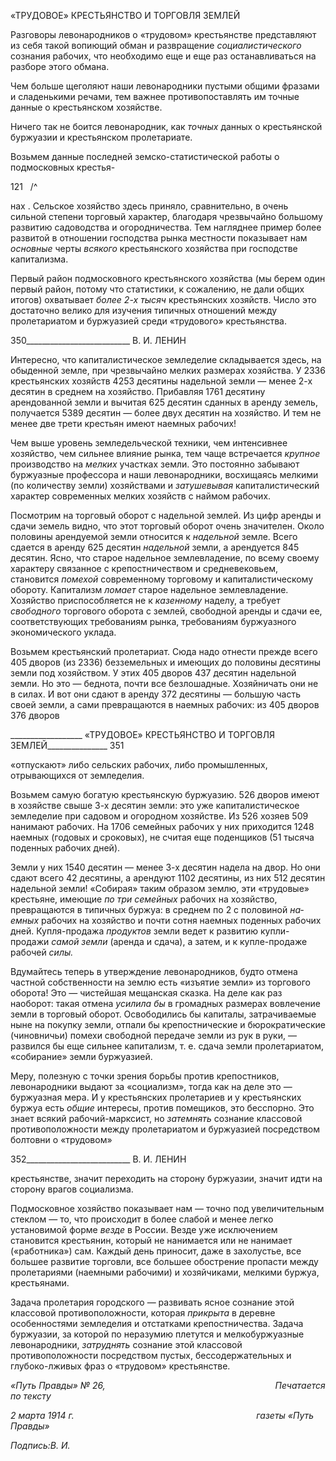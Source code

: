 «ТРУДОВОЕ» КРЕСТЬЯНСТВО И ТОРГОВЛЯ ЗЕМЛЕЙ

Разговоры левонародников о «трудовом» крестьянстве представляют из себя такой вопиющий обман и развращение _социалистического_ сознания рабочих, что необходимо еще и еще раз останавливаться на разборе этого обмана.

Чем больше щеголяют наши левонародники пустыми общими фразами и сладеньки­ми речами, тем важнее противопоставлять им точные данные о крестьянском хозяйст­ве.

Ничего так не боится левонародник, как _точных_ данных о крестьянской буржуазии и крестьянском пролетариате.

Возьмем данные последней земско-статистической работы о подмосковных крестья-

121   /^

нах . Сельское хозяйство здесь приняло, сравнительно, в очень сильной степени тор­говый характер, благодаря чрезвычайно большому развитию садоводства и огородни­чества. Тем нагляднее пример более развитой в отношении господства рынка местно­сти показывает нам _основные_ черты _всякого_ крестьянского хозяйства при господстве капитализма.

Первый район подмосковного крестьянского хозяйства (мы берем один первый рай­он, потому что статистики, к сожалению, не дали общих итогов) охватывает _более 2-х_ _тысяч_ крестьянских хозяйств. Число это достаточно велико для изучения типичных отношений между пролетариатом и буржуазией среди «трудового» крестьянства.

  

350__________________________ В. И. ЛЕНИН

Интересно, что капиталистическое земледелие складывается здесь, на обыденной земле, при чрезвычайно мелких размерах хозяйства. У 2336 крестьянских хозяйств 4253 десятины надельной земли — менее 2-х десятин в среднем на хозяйство. Прибав­ляя 1761 десятину арендованной земли и вычитая 625 десятин сданных в аренду зе­мель, получается 5389 десятин — более двух десятин на хозяйство. И тем не менее две трети крестьян имеют наемных рабочих!

Чем выше уровень земледельческой техники, чем интенсивнее хозяйство, чем силь­нее влияние рынка, тем чаще встречается _крупное_ производство на _мелких_ участках земли. Это постоянно забывают буржуазные профессора и наши левонародники, вос­хищаясь мелкими (по количеству земли) хозяйствами и _затушевывая_ капиталистиче­ский характер современных мелких хозяйств с наймом рабочих.

Посмотрим на торговый оборот с надельной землей. Из цифр аренды и сдачи земель видно, что этот торговый оборот очень значителен. Около половины арендуемой земли относится к _надельной_ земле. Всего сдается в аренду 625 десятин _надельной_ земли, а арендуется 845 десятин. Ясно, что старое надельное землевладение, по всему своему характеру связанное с крепостничеством и средневековьем, становится _помехой_ совре­менному торговому и капиталистическому обороту. Капитализм _ломает_ старое на­дельное землевладение. Хозяйство приспособляется не к _казенному_ наделу, а требует _свободного_ торгового оборота с землей, свободной аренды и сдачи ее, соответствую­щих требованиям рынка, требованиям буржуазного экономического уклада.

Возьмем крестьянский пролетариат. Сюда надо отнести прежде всего 405 дворов (из 2336) безземельных и имеющих до половины десятины земли под хозяйством. У этих 405 дворов 437 десятин надельной земли. Но это — беднота, почти все безлошадные. Хозяйничать они не в силах. И вот они сдают в аренду 372 десятины — большую часть своей земли, а сами превращаются в наемных рабочих: из 405 дворов 376 дворов

  

__________________ «ТРУДОВОЕ» КРЕСТЬЯНСТВО И ТОРГОВЛЯ ЗЕМЛЕЙ_______________ 351

«отпускают» либо сельских рабочих, либо промышленных, отрывающихся от земледе­лия.

Возьмем самую богатую крестьянскую буржуазию. 526 дворов имеют в хозяйстве свыше 3-х десятин земли: это уже капиталистическое земледелие при садовом и ого­родном хозяйстве. Из 526 хозяев 509 нанимают рабочих. На 1706 семейных рабочих у них приходится 1248 наемных (годовых и сроковых), не считая еще поденщиков (51 тысяча поденных рабочих дней).

Земли у них 1540 десятин — менее 3-х десятин надела на двор. Но они сдают всего 42 десятины, а арендуют 1102 десятины, из них 512 десятин надельной земли! «Соби­рая» таким образом землю, эти «трудовые» крестьяне, имеющие _по три семейных_ ра­бочих на хозяйство, превращаются в типичных буржуа: в среднем по 2 с половиной _на­емных_ рабочих на хозяйство и почти сотня наемных поденных рабочих дней. Купля-продажа _продуктов_ земли ведет к развитию купли-продажи _самой земли_ (аренда и сда­ча), а затем, и к купле-продаже рабочей _силы._

Вдумайтесь теперь в утверждение левонародников, будто отмена частной собствен­ности на землю есть «изъятие земли» из торгового оборота! Это — чистейшая мещан­ская сказка. На деле как раз наоборот: такая отмена _усилила бы_ в громадных размерах вовлечение земли в торговый оборот. Освободились бы капиталы, затрачиваемые ныне на покупку земли, отпали бы крепостнические и бюрократические (чиновничьи) поме­хи свободной передаче земли из рук в руки, — развился бы еще сильнее капитализм, т. е. сдача земли пролетариатом, «собирание» земли буржуазией.

Меру, полезную с точки зрения борьбы против крепостников, левонародники выда­ют за «социализм», тогда как на деле это — буржуазная мера. И у крестьянских проле­тариев и у крестьянских буржуа есть _общие_ интересы, против помещиков, это бесспор­но. Это знает всякий рабочий-марксист, но _затемнять_ сознание классовой противопо­ложности между пролетариатом и буржуазией посредством болтовни о «трудовом»

  

352__________________________ В. И. ЛЕНИН

крестьянстве, значит переходить на сторону буржуазии, значит идти на сторону врагов социализма.

Подмосковное хозяйство показывает нам — точно под увеличительным стеклом — то, что происходит в более слабой и менее легко установимой форме _везде_ в России. Везде уже исключением становится крестьянин, который не нанимается или не нани­мает («работника») сам. Каждый день приносит, даже в захолустье, все большее разви­тие торговли, все большее обострение пропасти между пролетариями (наемными рабо­чими) и хозяйчиками, мелкими буржуа, крестьянами.

Задача пролетария городского — развивать ясное сознание этой классовой противо­положности, которая _прикрыта_ в деревне особенностями земледелия и отстатками крепостничества. Задача буржуазии, за которой по неразумию плетутся и мелкобуржу­азные левонародники, _затруднять_ сознание этой классовой противоположности по­средством пустых, бессодержательных и глубоко-лживых фраз о «трудовом» крестьян­стве.

_«Путь Правды» № 26,                                                                     Печатается по тексту_

_2 марта 1914 г.                                                                          газеты «Путь Правды»_

_Подпись:В. И._